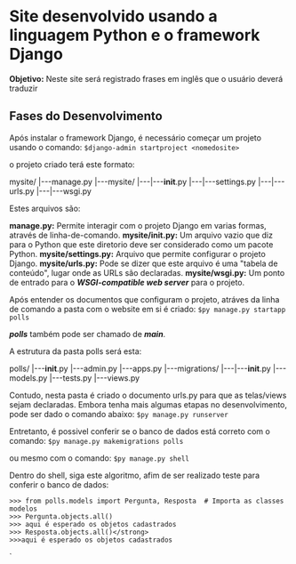 # Site desenvolvido usando a linguagem Python e o framework Django

**Objetivo:** Neste site será registrado frases em inglês que o usuário deverá traduzir

## Fases do Desenvolvimento

Após instalar o framework Django, é necessário começar um projeto usando o comando:
`$django-admin startproject <nomedosite>`

o projeto criado terá este formato:

mysite/
|---manage.py
|---mysite/
|---|---__init__.py
|---|---settings.py
|---|---urls.py
|---|---wsgi.py

Estes arquivos são:

**manage.py:** Permite interagir com o projeto Django em varias formas, através de linha-de-comando.
**mysite/__init__.py:** Um arquivo vazio que diz para o Python que este diretorio deve ser considerado como um pacote Python.
**mysite/settings.py:** Arquivo que permite configurar o projeto Django.
**mysite/urls.py:** Pode se dizer que este arquivo é uma "tabela de conteúdo", lugar onde as URLs são declaradas.
**mysite/wsgi.py:** Um ponto de entrado para o ***WSGI-compatible web server*** para o projeto.

Após entender os documentos que configuram o projeto, atráves da linha de comando a pasta com o website em si é criado: `$py manage.py startapp polls`

***polls*** também pode ser chamado de ***main***.

A estrutura da pasta polls será esta:

polls/
|---__init__.py
|---admin.py
|---apps.py
|---migrations/
|---|---__init__.py
|---models.py
|---tests.py
|---views.py

Contudo, nesta pasta é criado o documento urls.py para que as telas/views sejam declaradas. Embora tenha mais algumas etapas no 
desenvolvimento, pode ser dado o comando abaixo: `$py manage.py runserver`

Entretanto, é possivel conferir se o banco de dados está correto com o comando: `$py manage.py makemigrations polls`

ou mesmo com o comando: `$py manage.py shell`

Dentro do shell, siga este algoritmo, afim de ser realizado teste para conferir o banco de dados:

```
>>> from polls.models import Pergunta, Resposta  # Importa as classes modelos
>>> Pergunta.objects.all()
>>> aqui é esperado os objetos cadastrados
>>> Resposta.objects.all()</strong>
>>>aqui é esperado os objetos cadastrados
```

`



